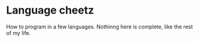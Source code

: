 # Language cheetz

How to program in a few languages. Nothinng here is complete, like the rest of my life.
